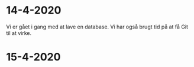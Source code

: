 # 14-4-2020
Vi er gået i gang med at lave en database.
Vi har også brugt tid på at få Git til at virke.

# 15-4-2020
